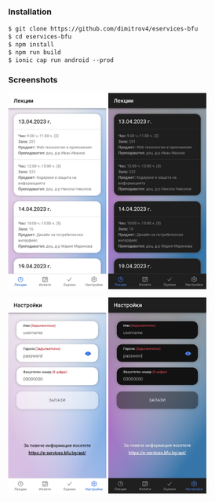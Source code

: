 ### Installation

```
$ git clone https://github.com/dimitrov4/eservices-bfu
$ cd eservices-bfu
$ npm install
$ npm run build
$ ionic cap run android --prod
```

### Screenshots

<p float="left">
  <img src="docs/screenshots/lectures_page.png" width="200" />
  <img src="docs/screenshots/lectures_page_dark.png" width="200" />
</p>
<p float="left">
  <img src="docs/screenshots/settings_page.png" width="200" />
  <img src="docs/screenshots/settings_page_dark.png" width="200" />
</p>
